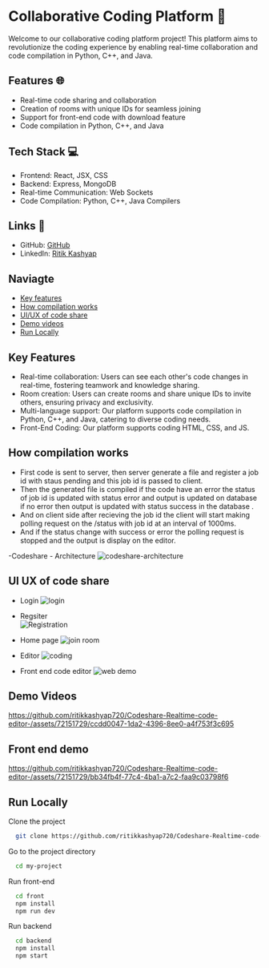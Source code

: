 # Collaborative Coding Platform 🚀

Welcome to our collaborative coding platform project! This platform aims to revolutionize the coding experience by enabling real-time collaboration and code compilation in Python, C++, and Java.

## Features 🌐

- Real-time code sharing and collaboration
- Creation of rooms with unique IDs for seamless joining
- Support for front-end code with download feature
- Code compilation in Python, C++, and Java

## Tech Stack 💻

- Frontend: React, JSX, CSS
- Backend: Express, MongoDB
- Real-time Communication: Web Sockets
- Code Compilation: Python, C++, Java Compilers

## Links 🔗

- GitHub: [GitHub](https://github.com/ritikkashyap720)
- LinkedIn: [Ritik Kashyap](https://www.linkedin.com/in/ritik-kashyap-24812a1b9/)

## Naviagte
- [Key features](#key-features)
- [How compilation works](#how-compilation-works)
- [UI/UX of code share](#ui-ux-of-code-share)
- [Demo videos](#demo-videos)
- [Run Locally](#run-locally)

## Key Features

- Real-time collaboration: Users can see each other's code changes in real-time, fostering teamwork and knowledge sharing.
- Room creation: Users can create rooms and share unique IDs to invite others, ensuring privacy and exclusivity.
- Multi-language support: Our platform supports code compilation in Python, C++, and Java, catering to diverse coding needs.
- Front-End Coding: Our platform supports coding HTML, CSS, and JS.

## How compilation works

- First code is sent to server, then server generate a file and register a job id with staus pending and this job id is passed to client.
- Then the generated file is compiled if the code have an error the status of job id is updated with status error and output is updated on database if no error then output is updated with status success in the database .
- And on client side after recieving the job id the client will start making polling request on the /status with job id at an interval of 1000ms.
- And if the status change with success or error the polling request is stopped and the output is display on the editor.

-Codeshare - Architecture
 ![codeshare-architecture](https://github.com/user-attachments/assets/b1a586c4-afa0-4ba9-af70-b630065f64d4)


## UI UX of code share
- Login
  ![login](https://github.com/ritikkashyap720/Codeshare-Realtime-code-editor-/assets/72151729/8fe64524-73d3-4381-a228-7561113883ab)
- Regsiter  
  ![Registration](https://github.com/ritikkashyap720/Codeshare-Realtime-code-editor-/assets/72151729/0bff0345-cd36-4700-869c-0a904f164d1d)
  
- Home page
  ![join room](https://github.com/ritikkashyap720/Codeshare-Realtime-code-editor-/assets/72151729/a36d0127-2cf7-4f82-b244-0c12d83fafca)
- Editor
  ![coding](https://github.com/ritikkashyap720/Codeshare-Realtime-code-editor-/assets/72151729/124d0797-7e26-4e3a-9e8c-885f6a481a8c)
- Front end code editor
  ![web demo](https://github.com/ritikkashyap720/Codeshare-Realtime-code-editor-/assets/72151729/d876f282-0fe7-469f-958d-4572f7dba850)


## Demo Videos 

https://github.com/ritikkashyap720/Codeshare-Realtime-code-editor-/assets/72151729/ccdd0047-1da2-4396-8ee0-a4f753f3c695

## Front end demo

https://github.com/ritikkashyap720/Codeshare-Realtime-code-editor-/assets/72151729/bb34fb4f-77c4-4ba1-a7c2-faa9c03798f6


## Run Locally

Clone the project

```bash
  git clone https://github.com/ritikkashyap720/Codeshare-Realtime-code-editor-
```

Go to the project directory

```bash
  cd my-project
```

Run front-end
```bash
  cd front
  npm install
  npm run dev
```

Run backend
```bash
  cd backend
  npm install
  npm start
```






